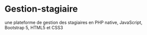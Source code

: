# Gestion-stagiaire
une plateforme de gestion des stagiaires en PHP native, JavaScript, Bootstrap 5, HTML5 et CSS3

